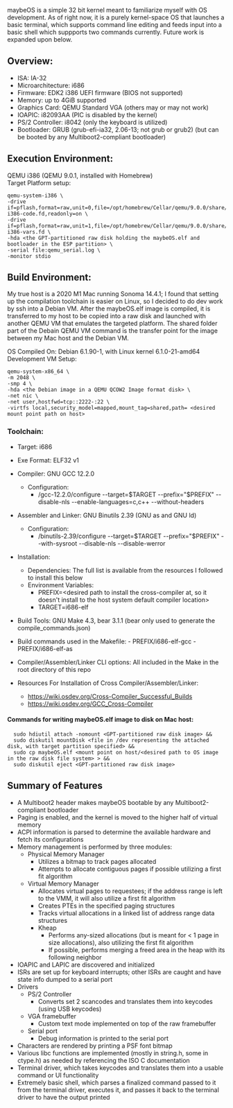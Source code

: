 maybeOS is a simple 32 bit kernel meant to familiarize myself with OS development. As of right now, it is a purely kernel-space OS that launches a basic terminal, which supports command line editing and feeds input into a basic shell which suppports two commands currently. Future work is expanded upon below.

## Overview:
  - ISA: IA-32
  - Microarchitecture: i686
  - Firmware: EDK2 i386 UEFI firmware (BIOS not supported)    
  - Memory: up to 4GiB supported
  - Graphics Card: QEMU Standard VGA (others may or may not work)
  - IOAPIC: i82093AA (PIC is disabled by the kernel)
  - PS/2 Controller: i8042 (only the keyboard is utilized)
  - Bootloader: GRUB (grub-efi-ia32, 2.06-13; not grub or grub2) (but can be booted by any Multiboot2-compliant bootloader)

## Execution Environment:
  QEMU i386 (QEMU 9.0.1, installed with Homebrew)  
  Target Platform setup:
    
    qemu-system-i386 \
    -drive if=pflash,format=raw,unit=0,file=/opt/homebrew/Cellar/qemu/9.0.0/share/qemu/edk2-i386-code.fd,readonly=on \
    -drive if=pflash,format=raw,unit=1,file=/opt/homebrew/Cellar/qemu/9.0.0/share/qemu/edk2-i386-vars.fd \
    -hda <the GPT-partitioned raw disk holding the maybeOS.elf and bootloader in the ESP partition> \
    -serial file:qemu_serial.log \
    -monitor stdio

## Build Environment:
  
My true host is a 2020 M1 Mac running Sonoma 14.4.1; I found that setting up the compilation toolchain is easier on Linux, so I decided to do dev work by ssh into a Debian VM. After the maybeOS.elf image is compiled, it is transferred to my host to be copied into a raw disk and launched with another QEMU VM that emulates the targeted platform. The shared folder part of the Debain QEMU VM command is the transfer point for the image between my Mac host and the Debian VM.
  
OS Compiled On: Debian 6.1.90-1, with Linux kernel 6.1.0-21-amd64  
Development VM Setup:

    qemu-system-x86_64 \
    -m 2048 \
    -smp 4 \
    -hda <the Debian image in a QEMU QCOW2 Image format disk> \
    -net nic \
    -net user,hostfwd=tcp::2222-:22 \
    -virtfs local,security_model=mapped,mount_tag=shared,path= <desired mount point path on host>
  
  ### Toolchain:
  - Target: i686
  - Exe Format: ELF32 v1
    
  - Compiler: GNU GCC 12.2.0
      - Configuration:
        - <path to build dir for gcc>/gcc-12.2.0/configure --target=$TARGET --prefix="$PREFIX" --disable-nls --enable-languages=c,c++ --without-headers
    
  - Assembler and Linker: GNU Binutils 2.39 (GNU as and GNU ld)
    - Configuration:
        - <path to build dir for binutils>/binutils-2.39/configure --target=$TARGET --prefix="$PREFIX" --with-sysroot --disable-nls --disable-werror
    
  - Installation:
      - Dependencies: The full list is available from the resources I followed to install this below
      - Environment Variables:
          - PREFIX=<desired path to install the cross-compiler at, so it doesn't install to the host system default compiler location>
          - TARGET=i686-elf
    
- Build Tools: GNU Make 4.3, bear 3.1.1 (bear only used to generate the compile_commands.json)
    
- Build commands used in the Makefile:
      - PREFIX/i686-elf-gcc <options> <src file>
      - PREFIX/i686-elf-as <options> <src file>
    
- Compiler/Assembler/Linker CLI options: All included in the Make in the root directory of this repo
   
- Resources For Installation of Cross Compiler/Assembler/Linker:
    - https://wiki.osdev.org/Cross-Compiler_Successful_Builds
    - https://wiki.osdev.org/GCC_Cross-Compiler

#### Commands for writing maybeOS.elf image to disk on Mac host:

      sudo hdiutil attach -nomount <GPT-partitioned raw disk image> &&
      sudo diskutil mountDisk <file in /dev representing the attached disk, with target partition specified> &&
      sudo cp maybeOS.elf <mount point on host/<desired path to OS image in the raw disk file system> > &&
      sudo diskutil eject <GPT-partitioned raw disk image>

## Summary of Features
- A Multiboot2 header makes maybeOS bootable by any Multiboot2-compliant bootloader
- Paging is enabled, and the kernel is moved to the higher half of virtual memory
- ACPI information is parsed to determine the available hardware and fetch its configurations
- Memory management is performed by three modules:
    - Physical Memory Manager
        - Utilizes a bitmap to track pages allocated
        - Attempts to allocate contiguous pages if possible utilizing a first fit algorithm
    - Virtual Memory Manager
        - Allocates virtual pages to requestees; if the address range is left to the VMM, it will also utilize a first fit algorithm
        - Creates PTEs in the specified paging structures
        - Tracks virtual allocations in a linked list of address range data structures
      - Kheap
        - Performs any-sized allocations (but is meant for < 1 page in size allocations), also utilizing the first fit algorithm
        - If possible, performs merging a freed area in the heap with its following neighbor
- IOAPIC and LAPIC are discovered and initialized
- ISRs are set up for keyboard interrupts; other ISRs are caught and have state info dumped to a serial port
- Drivers
    - PS/2 Controller
        - Converts set 2 scancodes and translates them into keycodes (using USB keycodes)
    - VGA framebuffer
        - Custom text mode implemented on top of the raw framebuffer
    - Serial port
        - Debug information is printed to the serial port
- Characters are rendered by printing a PSF font bitmap
- Various libc functions are implemented (mostly in string.h, some in ctype.h) as needed by referencing the ISO C documentation
- Terminal driver, which takes keycodes and translates them into a usable command or UI functionality
- Extremely basic shell, which parses a finalized command passed to it from the terminal driver, executes it, and passes it back to the terminal driver to have the output printed
